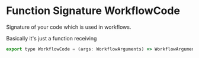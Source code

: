 ﻿---
uid: Api.Js.InPage.WorkflowCode
summary: Signature of your code which is used in workflows.
---

# Function Signature WorkflowCode

Signature of your code which is used in workflows.

Basically it's just a function receiving [](xref:Api.Js.InPage.WorkflowArguments) 

```js
export type WorkflowCode = (args: WorkflowArguments) => WorkflowArguments;
```